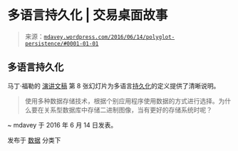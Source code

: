 <!--yml

分类：未分类

日期：2024-05-18 05:30:55

-->

# 多语言持久化 | 交易桌面故事

> 来源：[`mdavey.wordpress.com/2016/06/14/polyglot-persistence/#0001-01-01`](https://mdavey.wordpress.com/2016/06/14/polyglot-persistence/#0001-01-01)

## 多语言持久化

马丁·福勒的 [演讲文稿](http://martinfowler.com/articles/nosql-intro-original.pdf) 第 8 张幻灯片为多语言[持久化](http://martinfowler.com/bliki/PolyglotPersistence.html)的定义提供了清晰说明。

> 使用多种数据存储技术，根据个别应用程序使用数据的方式进行选择。为什么要在关系型数据库中存储二进制图像，当有更好的存储系统时呢？

~ mdavey 于 2016 年 6 月 14 日发表。

发布于 [数据](https://mdavey.wordpress.com/category/data/) 分类下
